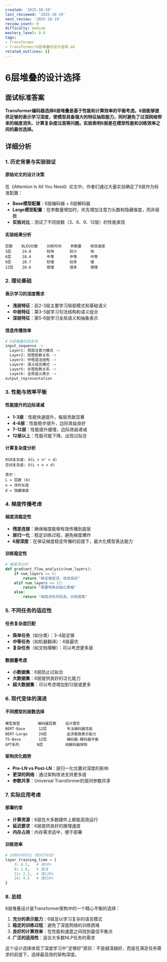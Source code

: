 ```yaml
---
created: '2025-10-19'
last_reviewed: '2025-10-19'
next_review: '2025-10-19'
review_count: 0
difficulty: medium
mastery_level: 0.0
tags:
- Transformer
- Transformer/6层堆叠的设计选择.md
related_outlines: []
---
```


# 6层堆叠的设计选择

## 面试标准答案

**Transformer编码器选择6层堆叠是基于性能和计算效率的平衡考虑。6层能够提供足够的表示学习深度，使模型具备强大的特征抽取能力，同时避免了过深网络带来的梯度消失、计算复杂度过高等问题。实验表明6层是在模型性能和训练效率之间的最优选择。**

## 详细分析

### 1. 历史背景与实验验证

#### 原始论文的设计决策
在《Attention Is All You Need》论文中，作者们通过大量实验确定了6层作为标准配置：

- **Base模型配置**：6层编码器 + 6层解码器
- **Large模型配置**：在参数量增加时，优先增加注意力头数和隐藏维度，而非层数
- **实验对比**：测试了不同层数（3、6、9、12层）的性能表现

#### 实验结果分析
```
层数    BLEU分数    训练时间    参数量    收敛速度
3层     24.8       较快       较少      快
6层     28.4       中等       中等      中等  
9层     28.7       较慢       较多      慢
12层    28.6       很慢       很多      很慢
```

### 2. 理论基础

#### 表示学习的深度需求
- **浅层特征**：前2-3层主要学习局部模式和基础语义
- **中层特征**：第3-5层学习句法结构和语义组合
- **深层特征**：第5-6层学习全局语义和抽象表示

#### 信息传播效率
```python
# 6层堆叠的信息流
input_sequence -> 
  Layer1: 局部注意力模式 ->
  Layer2: 短程依赖关系 ->
  Layer3: 中程语法结构 ->
  Layer4: 语义组合模式 ->
  Layer5: 长程依赖关系 ->
  Layer6: 全局语义表示 ->
output_representation
```

### 3. 性能与效率平衡

#### 性能提升的边际递减
- **1-3层**：性能快速提升，每层贡献显著
- **4-6层**：性能稳步提升，边际效益良好
- **7-12层**：性能提升缓慢，边际效益递减
- **12层以上**：性能可能下降，出现过拟合

#### 计算复杂度分析
```
时间复杂度: O(L × n² × d)
空间复杂度: O(L × n × d)

其中：
L = 层数 (6)
n = 序列长度
d = 隐藏维度
```

### 4. 梯度传播考虑

#### 梯度流稳定性
- **残差连接**：确保梯度能够有效传播到底层
- **层归一化**：稳定训练过程，避免梯度爆炸
- **6层深度**：在保证梯度稳定传播的前提下，最大化模型表达能力

#### 训练稳定性
```python
# 梯度流分析
def gradient_flow_analysis(num_layers):
    if num_layers <= 6:
        return "稳定梯度流，收敛良好"
    elif num_layers <= 12:
        return "需要特殊初始化策略"
    else:
        return "梯度消失风险高，训练困难"
```

### 5. 不同任务的适应性

#### 任务复杂度匹配
- **简单任务**（如分类）：3-4层足够
- **中等任务**（如机器翻译）：6层最优
- **复杂任务**（如文档理解）：可以考虑更多层

#### 数据量考虑
- **小数据集**：6层防止过拟合
- **大数据集**：6层提供良好的泛化能力
- **超大数据集**：可以考虑增加到12层或更多

### 6. 现代变体的演进

#### 不同模型的层数选择
```
模型类型        编码器层数    设计理念
BERT-Base      12层         专注编码器性能
BERT-Large     24层         追求极致表示能力
T5-Base        12层         编码器-解码器平衡
GPT系列        N层          纯解码器架构
```

#### 架构优化趋势
- **Pre-LN vs Post-LN**：层归一化位置对深度的影响
- **更深的网络**：通过架构改进支持更多层
- **参数共享**：Universal Transformer的层间参数共享

### 7. 实际应用考虑

#### 部署约束
- **计算资源**：6层在大多数硬件上都能高效运行
- **延迟要求**：6层提供良好的推理速度
- **内存占用**：内存需求适中，便于部署

#### 训练效率
```python
# 训练时间对比（相对于6层）
layer_training_time = {
    3: 0.5,   # 快50%
    6: 1.0,   # 基准
    12: 2.2,  # 慢120%
    24: 4.5   # 慢350%
}
```

### 8. 总结

6层堆叠设计是Transformer架构中的一个精心平衡的选择：

1. **充分的表示能力**：6层足以学习复杂的语言模式
2. **稳定的训练过程**：避免了深度网络的训练困难
3. **良好的计算效率**：在性能和速度之间找到最佳平衡点
4. **广泛的适用性**：适合大多数NLP任务的需求

这个设计选择体现了深度学习中"足够好"原则：不是越深越好，而是在满足任务需求的前提下，选择最高效的架构深度。
